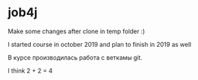 # job4j

Make some changes after clone in temp folder :)

I started course in october 2019 and plan to finish in 2019 
as well

В курсе производилась работа с веткамы git.

I think 2 + 2 = 4